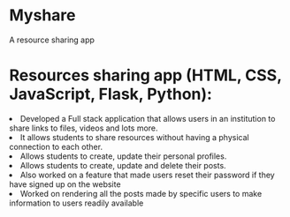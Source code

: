 # Myshare
 A resource sharing app

<h1>Resources sharing app (HTML, CSS, JavaScript, Flask, Python):</h1
                                                                  
<ul>
 <li>Developed a Full stack application that allows users in an institution to share links to files, videos and lots
more.</li>
 <li>It allows students to share resources without having a physical connection to each other.</li>
<li>Allows students to create, update their personal profiles.</li>
<li>Allows students to create, update and delete their posts.</li>
<li>Also worked on a feature that made users reset their password if they have signed up on the website</li>
<li>Worked on rendering all the posts made by specific users to make information to users readily available</li>
</ul>
